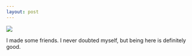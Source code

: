 ```yaml
---
layout: post
---
```

<img src="{{ site.baseurl }}/images/friends.JPG" class="fit image">

I made some friends. I never doubted myself, but being here is definitely good.
